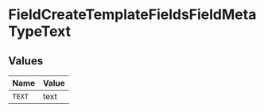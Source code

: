# FieldCreateTemplateFieldsFieldMetaTypeText


## Values

| Name   | Value  |
| ------ | ------ |
| `TEXT` | text   |